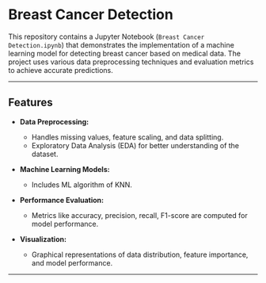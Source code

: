 
# Breast Cancer Detection

This repository contains a Jupyter Notebook (`Breast Cancer Detection.ipynb`) that demonstrates the implementation of a machine learning model for detecting breast cancer based on medical data. The project uses various data preprocessing techniques and evaluation metrics to achieve accurate predictions.

---

## Features

- **Data Preprocessing:** 
  - Handles missing values, feature scaling, and data splitting.
  - Exploratory Data Analysis (EDA) for better understanding of the dataset.

- **Machine Learning Models:**
  - Includes ML algorithm of KNN.

- **Performance Evaluation:**
  - Metrics like accuracy, precision, recall, F1-score are computed for model performance.

- **Visualization:**
  - Graphical representations of data distribution, feature importance, and model performance.

---
